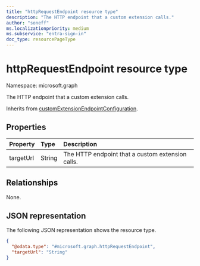 ```yaml
---
title: "httpRequestEndpoint resource type"
description: "The HTTP endpoint that a custom extension calls."
author: "soneff"
ms.localizationpriority: medium
ms.subservice: "entra-sign-in"
doc_type: resourcePageType
---
```


# httpRequestEndpoint resource type

Namespace: microsoft.graph

The HTTP endpoint that a custom extension calls.

Inherits from [customExtensionEndpointConfiguration](../resources/customextensionendpointconfiguration.md).

## Properties
|Property|Type|Description|
|:---|:---|:---|
|targetUrl|String|The HTTP endpoint that a custom extension calls.|

## Relationships
None.

## JSON representation
The following JSON representation shows the resource type.
<!-- {
  "blockType": "resource",
  "@odata.type": "microsoft.graph.httpRequestEndpoint"
}
-->
``` json
{
  "@odata.type": "#microsoft.graph.httpRequestEndpoint",
  "targetUrl": "String"
}
```

